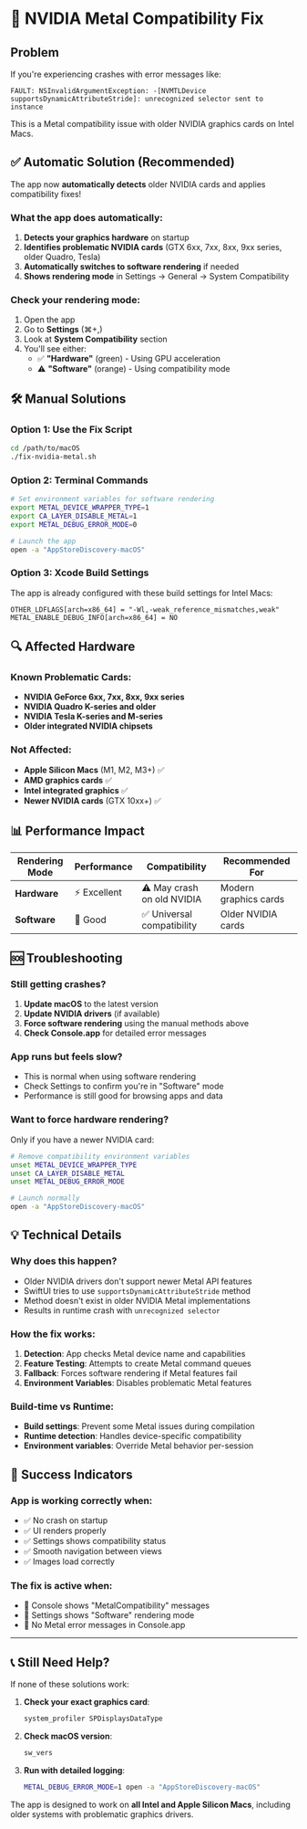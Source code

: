 # 🔧 NVIDIA Metal Compatibility Fix

## Problem
If you're experiencing crashes with error messages like:
```
FAULT: NSInvalidArgumentException: -[NVMTLDevice supportsDynamicAttributeStride]: unrecognized selector sent to instance
```

This is a Metal compatibility issue with older NVIDIA graphics cards on Intel Macs.

## ✅ Automatic Solution (Recommended)

The app now **automatically detects** older NVIDIA cards and applies compatibility fixes! 

### What the app does automatically:
1. **Detects your graphics hardware** on startup
2. **Identifies problematic NVIDIA cards** (GTX 6xx, 7xx, 8xx, 9xx series, older Quadro, Tesla)
3. **Automatically switches to software rendering** if needed
4. **Shows rendering mode** in Settings → General → System Compatibility

### Check your rendering mode:
1. Open the app
2. Go to **Settings** (⌘+,)
3. Look at **System Compatibility** section
4. You'll see either:
   - ✅ **"Hardware"** (green) - Using GPU acceleration
   - ⚠️ **"Software"** (orange) - Using compatibility mode

## 🛠️ Manual Solutions

### Option 1: Use the Fix Script
```bash
cd /path/to/macOS
./fix-nvidia-metal.sh
```

### Option 2: Terminal Commands
```bash
# Set environment variables for software rendering
export METAL_DEVICE_WRAPPER_TYPE=1
export CA_LAYER_DISABLE_METAL=1
export METAL_DEBUG_ERROR_MODE=0

# Launch the app
open -a "AppStoreDiscovery-macOS"
```

### Option 3: Xcode Build Settings
The app is already configured with these build settings for Intel Macs:
```
OTHER_LDFLAGS[arch=x86_64] = "-Wl,-weak_reference_mismatches,weak"
METAL_ENABLE_DEBUG_INFO[arch=x86_64] = NO
```

## 🔍 Affected Hardware

### Known Problematic Cards:
- **NVIDIA GeForce 6xx, 7xx, 8xx, 9xx series**
- **NVIDIA Quadro K-series and older**
- **NVIDIA Tesla K-series and M-series**
- **Older integrated NVIDIA chipsets**

### Not Affected:
- **Apple Silicon Macs** (M1, M2, M3+) ✅
- **AMD graphics cards** ✅
- **Intel integrated graphics** ✅
- **Newer NVIDIA cards** (GTX 10xx+) ✅

## 📊 Performance Impact

| Rendering Mode | Performance | Compatibility | Recommended For |
|---------------|-------------|---------------|-----------------|
| **Hardware** | ⚡ Excellent | ⚠️ May crash on old NVIDIA | Modern graphics cards |
| **Software** | 🐌 Good | ✅ Universal compatibility | Older NVIDIA cards |

## 🆘 Troubleshooting

### Still getting crashes?
1. **Update macOS** to the latest version
2. **Update NVIDIA drivers** (if available)
3. **Force software rendering** using the manual methods above
4. **Check Console.app** for detailed error messages

### App runs but feels slow?
- This is normal when using software rendering
- Check Settings to confirm you're in "Software" mode
- Performance is still good for browsing apps and data

### Want to force hardware rendering?
Only if you have a newer NVIDIA card:
```bash
# Remove compatibility environment variables
unset METAL_DEVICE_WRAPPER_TYPE
unset CA_LAYER_DISABLE_METAL
unset METAL_DEBUG_ERROR_MODE

# Launch normally
open -a "AppStoreDiscovery-macOS"
```

## 💡 Technical Details

### Why does this happen?
- Older NVIDIA drivers don't support newer Metal API features
- SwiftUI tries to use `supportsDynamicAttributeStride` method
- Method doesn't exist in older NVIDIA Metal implementations
- Results in runtime crash with `unrecognized selector`

### How the fix works:
1. **Detection**: App checks Metal device name and capabilities
2. **Feature Testing**: Attempts to create Metal command queues
3. **Fallback**: Forces software rendering if Metal features fail
4. **Environment Variables**: Disables problematic Metal features

### Build-time vs Runtime:
- **Build settings**: Prevent some Metal issues during compilation
- **Runtime detection**: Handles device-specific compatibility
- **Environment variables**: Override Metal behavior per-session

## 🚀 Success Indicators

### App is working correctly when:
- ✅ No crash on startup
- ✅ UI renders properly
- ✅ Settings shows compatibility status
- ✅ Smooth navigation between views
- ✅ Images load correctly

### The fix is active when:
- 🔧 Console shows "MetalCompatibility" messages
- 🔧 Settings shows "Software" rendering mode
- 🔧 No Metal error messages in Console.app

---

## 📞 Still Need Help?

If none of these solutions work:

1. **Check your exact graphics card**:
   ```bash
   system_profiler SPDisplaysDataType
   ```

2. **Check macOS version**:
   ```bash
   sw_vers
   ```

3. **Run with detailed logging**:
   ```bash
   METAL_DEBUG_ERROR_MODE=1 open -a "AppStoreDiscovery-macOS"
   ```

The app is designed to work on **all Intel and Apple Silicon Macs**, including older systems with problematic graphics drivers. 